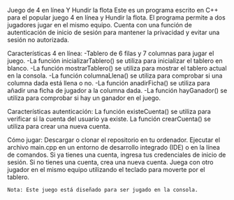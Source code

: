 Juego de 4 en línea Y Hundir la flota
Este es un programa escrito en C++ para el popular juego 4 en línea y Hundir la flota. 
El programa permite a dos jugadores jugar en el mismo equipo. 
Cuenta con una función de autenticación de inicio de sesión para mantener la privacidad y evitar una sesión no autorizada.



Características 4 en línea:
    -Tablero de 6 filas y 7 columnas para jugar el juego.
    -La función inicializarTablero() se utiliza para inicializar el tablero en blanco.
    -La función mostrarTablero() se utiliza para mostrar el tablero actual en la consola.
    -La función columnaLlena() se utiliza para comprobar si una columna dada está llena o no.
    -La función anadirFicha() se utiliza para añadir una ficha de jugador a la columna dada.
    -La función hayGanador() se utiliza para comprobar si hay un ganador en el juego.

 
 Características autenticación:
    La función existeCuenta() se utiliza para verificar si la cuenta del usuario ya existe.
    La función crearCuenta() se utiliza para crear una nueva cuenta.

 
 Cómo jugar:
    Descargar o clonar el repositorio en tu ordenador.
    Ejecutar el archivo main.cpp en un entorno de desarrollo integrado (IDE) o en la línea de comandos.
    Si ya tienes una cuenta, ingresa tus credenciales de inicio de sesión.
    Si no tienes una cuenta, crea una nueva cuenta.
    Juega con otro jugador en el mismo equipo utilizando el teclado para moverte por el tablero.
    
    
    
    Nota: Este juego está diseñado para ser jugado en la consola.

